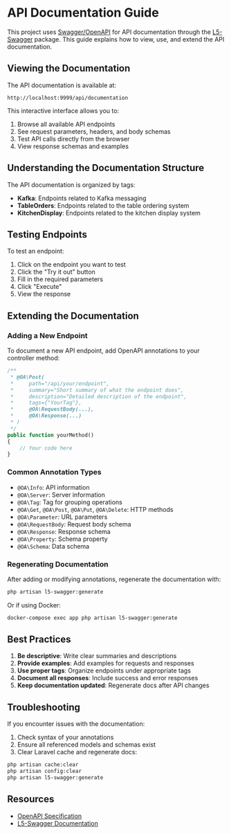 # API Documentation Guide

This project uses [Swagger/OpenAPI](https://swagger.io/) for API documentation through the [L5-Swagger](https://github.com/DarkaOnLine/L5-Swagger) package. This guide explains how to view, use, and extend the API documentation.

## Viewing the Documentation

The API documentation is available at:

```
http://localhost:9999/api/documentation
```

This interactive interface allows you to:

1. Browse all available API endpoints
2. See request parameters, headers, and body schemas
3. Test API calls directly from the browser
4. View response schemas and examples

## Understanding the Documentation Structure

The API documentation is organized by tags:

- **Kafka**: Endpoints related to Kafka messaging
- **TableOrders**: Endpoints related to the table ordering system
- **KitchenDisplay**: Endpoints related to the kitchen display system

## Testing Endpoints

To test an endpoint:

1. Click on the endpoint you want to test
2. Click the "Try it out" button
3. Fill in the required parameters
4. Click "Execute"
5. View the response

## Extending the Documentation

### Adding a New Endpoint

To document a new API endpoint, add OpenAPI annotations to your controller method:

```php
/**
 * @OA\Post(
 *     path="/api/your/endpoint",
 *     summary="Short summary of what the endpoint does",
 *     description="Detailed description of the endpoint",
 *     tags={"YourTag"},
 *     @OA\RequestBody(...),
 *     @OA\Response(...)
 * )
 */
public function yourMethod()
{
    // Your code here
}
```

### Common Annotation Types

- `@OA\Info`: API information
- `@OA\Server`: Server information
- `@OA\Tag`: Tag for grouping operations
- `@OA\Get`, `@OA\Post`, `@OA\Put`, `@OA\Delete`: HTTP methods
- `@OA\Parameter`: URL parameters
- `@OA\RequestBody`: Request body schema
- `@OA\Response`: Response schema
- `@OA\Property`: Schema property
- `@OA\Schema`: Data schema

### Regenerating Documentation

After adding or modifying annotations, regenerate the documentation with:

```bash
php artisan l5-swagger:generate
```

Or if using Docker:

```bash
docker-compose exec app php artisan l5-swagger:generate
```

## Best Practices

1. **Be descriptive**: Write clear summaries and descriptions
2. **Provide examples**: Add examples for requests and responses
3. **Use proper tags**: Organize endpoints under appropriate tags
4. **Document all responses**: Include success and error responses
5. **Keep documentation updated**: Regenerate docs after API changes

## Troubleshooting

If you encounter issues with the documentation:

1. Check syntax of your annotations
2. Ensure all referenced models and schemas exist
3. Clear Laravel cache and regenerate docs:

```bash
php artisan cache:clear
php artisan config:clear
php artisan l5-swagger:generate
```

## Resources

- [OpenAPI Specification](https://spec.openapis.org/oas/latest.html)
- [L5-Swagger Documentation](https://github.com/DarkaOnLine/L5-Swagger/wiki) 
